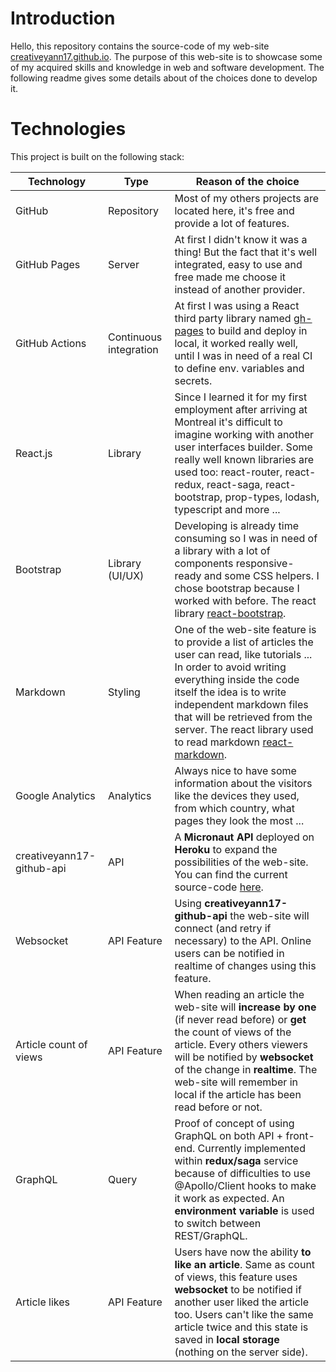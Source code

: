 # Introduction

Hello, this repository contains the source-code of my web-site [creativeyann17.github.io](https://creativeyann17.github.io/). The purpose of this web-site is to showcase some of my acquired skills and knowledge in web and software development. The following readme gives some details about of the choices done to develop it.

# Technologies

This project is built on the following stack:

| Technology                | Type                   | Reason of the choice                                                                                                                                                                                                                                                                                                                                         |
| ------------------------- | ---------------------- | ------------------------------------------------------------------------------------------------------------------------------------------------------------------------------------------------------------------------------------------------------------------------------------------------------------------------------------------------------------ |
| GitHub                    | Repository             | Most of my others projects are located here, it's free and provide a lot of features.                                                                                                                                                                                                                                                                        |
| GitHub Pages              | Server                 | At first I didn't know it was a thing! But the fact that it's well integrated, easy to use and free made me choose it instead of another provider.                                                                                                                                                                                                           |
| GitHub Actions            | Continuous integration | At first I was using a React third party library named [gh-pages](https://github.com/tschaub/gh-pages) to build and deploy in local, it worked really well, until I was in need of a real CI to define env. variables and secrets.                                                                                                                           |
| React.js                  | Library                | Since I learned it for my first employment after arriving at Montreal it's difficult to imagine working with another user interfaces builder. Some really well known libraries are used too: react-router, react-redux, react-saga, react-bootstrap, prop-types, lodash, typescript and more ...                                                             |
| Bootstrap                 | Library (UI/UX)        | Developing is already time consuming so I was in need of a library with a lot of components responsive-ready and some CSS helpers. I chose bootstrap because I worked with before. The react library [react-bootstrap](https://react-bootstrap.netlify.app/).                                                                                                |
| Markdown                  | Styling                | One of the web-site feature is to provide a list of articles the user can read, like tutorials ... In order to avoid writing everything inside the code itself the idea is to write independent markdown files that will be retrieved from the server. The react library used to read markdown [react-markdown](https://github.com/remarkjs/react-markdown). |
| Google Analytics          | Analytics              | Always nice to have some information about the visitors like the devices they used, from which country, what pages they look the most ...                                                                                                                                                                                                                    |
| creativeyann17-github-api | API                    | A **Micronaut API** deployed on **Heroku** to expand the possibilities of the web-site. You can find the current source-code [here](https://github.com/creativeyann17/creativeyann17-github-api).                                                                                                                                                            |
| Websocket                 | API Feature            | Using **creativeyann17-github-api** the web-site will connect (and retry if necessary) to the API. Online users can be notified in realtime of changes using this feature.                                                                                                                                                                                   |
| Article count of views    | API Feature            | When reading an article the web-site will **increase by one** (if never read before) or **get** the count of views of the article. Every others viewers will be notified by **websocket** of the change in **realtime**. The web-site will remember in local if the article has been read before or not.                                                     |
| GraphQL                   | Query                  | Proof of concept of using GraphQL on both API + front-end. Currently implemented within **redux/saga** service because of difficulties to use @Apollo/Client hooks to make it work as expected. An **environment variable** is used to switch between REST/GraphQL.                                                                                          |
| Article likes             | API Feature            | Users have now the ability **to like an article**. Same as count of views, this feature uses **websocket** to be notified if another user liked the article too. Users can't like the same article twice and this state is saved in **local storage** (nothing on the server side).                                                                          |
